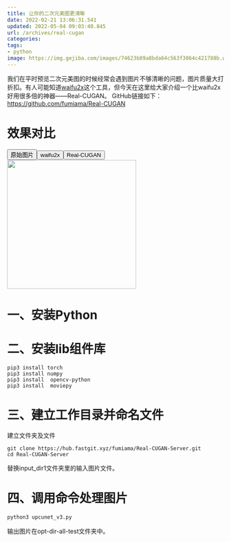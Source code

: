 ```yaml
---
title: 让你的二次元美图更清晰
date: 2022-02-21 13:06:31.541
updated: 2022-05-04 09:03:40.845
url: /archives/real-cugan
categories: 
tags: 
- python
image: https://img.gejiba.com/images/74623b89a8bda64c563f3064c421788b.webp
---
```


我们在平时预览二次元美图的时候经常会遇到图片不够清晰的问题，图片质量大打折扣。有人可能知道[waifu2x](http://waifu2x.udp.jp/)这个工具，但今天在这里给大家介绍一个比waifu2x好用很多倍的神器——Real-CUGAN。
GitHub链接如下：https://github.com/fumiama/Real-CUGAN

# 效果对比
<button onclick="document.querySelector('#pic').src='https://img.gejiba.com/images/17baca4ad88182932fc76a90ae3b021a.jpg'">原始图片</button><button onclick="document.querySelector('#pic').src='https://img.gejiba.com/images/3f2dfbcbdafd20ba77699c1c2d95d520.jpg'">waifu2x</button><button onclick="document.querySelector('#pic').src='https://img.gejiba.com/images/8f76fd4c566a873a669b3fe445bcf490.jpg'">Real-CUGAN</button>
<img id="pic" style="width:300px" src="https://img.gejiba.com/images/17baca4ad88182932fc76a90ae3b021a.jpg" />
# 一、安装Python
# 二、安装lib组件库
```
pip3 install torch
pip3 install numpy
pip3 install  opencv-python
pip3 install  moviepy
```
# 三、建立工作目录并命名文件
建立文件夹及文件
```
git clone https://hub.fastgit.xyz/fumiama/Real-CUGAN-Server.git
cd Real-CUGAN-Server
```
替换input_dir1文件夹里的输入图片文件。
# 四、调用命令处理图片
```python
python3 upcunet_v3.py
```
输出图片在opt-dir-all-test文件夹中。
